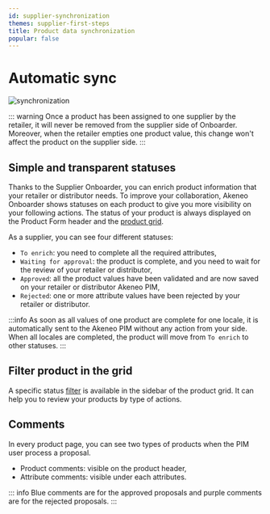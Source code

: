 ```yaml
---
id: supplier-synchronization
themes: supplier-first-steps
title: Product data synchronization
popular: false
---
```


# Automatic sync

![synchronization](../img/synchronization.svg)

::: warning
Once a product has been assigned to one supplier by the retailer, it will never be removed from the supplier side of Onboarder. 
Moreover, when the retailer empties one product value, this change won't affect the product on the supplier side. 
:::

## Simple and transparent statuses
Thanks to the Supplier Onboarder, you can enrich product information that your retailer or distributor needs.
To improve your collaboration, Akeneo Onboarder shows statuses on each product to give you more visibility on your following actions.
The status of your product is always displayed on the Product Form header and the [product grid](./products-grid-supplier.html).

As a supplier, you can see four different statuses:
- `To enrich`: you need to complete all the required attributes,
- `Waiting for approval`: the product is complete, and you need to wait for the review of your retailer or distributor,
- `Approved`: all the product values have been validated and are now saved on your retailer or distributor Akeneo PIM,
- `Rejected`: one or more attribute values have been rejected by your retailer or distributor.

:::info
As soon as all values of one product are complete for one locale, it is automatically sent to the Akeneo PIM without any action from your side. When all locales are completed, the product will move from `To enrich` to other statuses.
:::


## Filter product in the grid
A specific status [filter](./products-grid-supplier.html#use-filters) is available in the sidebar of the product grid. It can help you to review your products by type of actions.

## Comments
In every product page, you can see two types of products when the PIM user process a proposal.
* Product comments: visible on the product header,
* Attribute comments: visible under each attributes.

::: info
Blue comments are for the approved proposals and purple comments are for the rejected proposals.
:::

<!-- CHANGE
*Into the product grid*
![Supplier product grid](../img/SUPPLIER_product_grid.png)

*Into the product edit form header*
![Supplier product header](../img/SUPPLIER_product_header.png)
